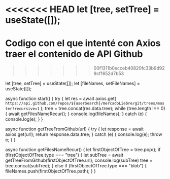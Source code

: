 <<<<<<< HEAD
let [tree, setTree] = useState([]);
=======
# Codigo con el que intenté con Axios traer el contenido de API Github
>>>>>>> 00f1311b0ecceb40820fc33b9d929cf1652d7b53

let [tree, setTree] = useState([]);
let [fileNames, setFileNames] = useState([]);

async function start() {
try {
let res = await axios.get(
`https://api.github.com/repos/${userSearch}/mercadoLiebre/git/trees/master?recursive=1`
);
tree = tree.concat(res.data.tree);
while (tree.length !== 0) {
await getFilesNameRecur();
}
console.log(fileNames);
} catch (e) {
console.log(e);
}
}

async function getTreeFromGithub(url) {
try {
let response = await axios.get(url);
return response.data.tree;
} catch (e) {
console.log(e);
throw e;
}
}

async function getFilesNameRecur() {
let firstObjectOfTree = tree.pop();
if (firstObjectOfTree.type === "tree") {
let subTree = await getTreeFromGithub(firstObjectOfTree.url);
console.log(subTree)
tree = tree.concat(subTree);
} else if (firstObjectOfTree.type === "blob") {
fileNames.push(firstObjectOfTree.path);
}
}
